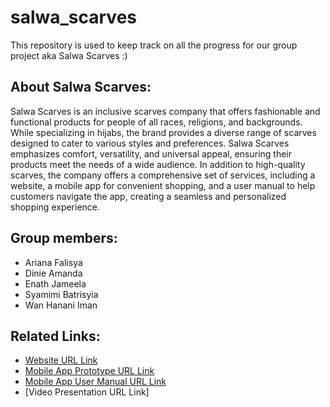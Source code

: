 # salwa_scarves
This repository is used to keep track on all the progress for our group project aka Salwa Scarves :)

## About Salwa Scarves:
Salwa Scarves is an inclusive scarves company that offers fashionable and functional products for people of all races, religions, and backgrounds. While specializing in hijabs, the brand provides a diverse range of scarves designed to cater to various styles and preferences. Salwa Scarves emphasizes comfort, versatility, and universal appeal, ensuring their products meet the needs of a wide audience. In addition to high-quality scarves, the company offers a comprehensive set of services, including a website, a mobile app for convenient shopping, and a user manual to help customers navigate the app, creating a seamless and personalized shopping experience.

## Group members:
- Ariana Falisya
- Dinie Amanda
- Enath Jameela
- Syamimi Batrisyia
- Wan Hanani Iman

## Related Links:
- [Website URL Link](https://enathjameela.wixsite.com/salwascarvess)
- [Mobile App Prototype URL Link](https://www.figma.com/proto/ebk0lpMTsXZn2eFmnbMKxa/Salwa-Scarves?node-id=18-2&node-type=canvas&t=bzPwQJf4efmHjnmC-0&scaling=scale-down&content-scaling=fixed&page-id=0%3A1&starting-point-node-id=18%3A2)
- [Mobile App User Manual URL Link](https://www.canva.com/design/DAGQtM0JTpU/IS4iwtIPUvfJCo-xV8hFmQ/edit)
- [Video Presentation URL Link]
